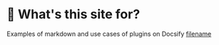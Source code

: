 # 🤔 What's this site for?

Examples of markdown and use cases of plugins on Docsify
[filename](./_assets/html/frequency.html ':include')
